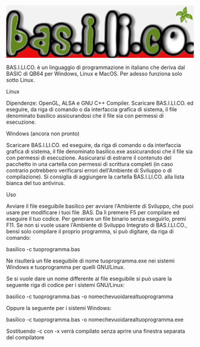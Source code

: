 ![githubstrip](basilico-orizzontale.png)

BAS.I.LI.CO. è un linguaggio di programmazione in italiano che deriva dal BASIC di QB64 per Windows, Linux e MacOS. Per adesso funziona solo sotto Linux.

Linux

Dipendenze: OpenGL, ALSA e GNU C++ Compiler. Scaricare BAS.I.LI.CO. ed eseguire, da riga di comando o da interfaccia grafica di sistema, il file denominato basilico assicurandosi che il file sia con permessi di esecuzione.

Windows (ancora non pronto)

Scaricare BAS.I.LI.CO. ed eseguire, da riga di comando o da interfaccia grafica di sistema, il file denominato basilico.exe assicurandosi che il file sia con permessi di esecuzione. Assicurarsi di estrarre il contenuto del pacchetto in una cartella con permessi di scrittura completi (in caso contrario potrebbero verificarsi errori dell'Ambiente di Sviluppo o di compilazione). Si consiglia di aggiungere la cartella BAS.I.LI.CO. alla lista bianca del tuo antivirus.

Uso

Avviare il file eseguibile basilico per avviare l'Ambiente di Sviluppo, che puoi usare per modificare i tuoi file .BAS. Da lì premere F5 per compilare ed eseguire il tuo codice. Per generare un file binario senza eseguirlo, premi F11. Se non si vuole usare l'Ambiente di Sviluppo Integrato di BAS.I.LI.CO., bensì solo compilare il proprio programma, si può digitare, da riga di comando:

basilico -c tuoprogramma.bas

Ne risulterà un file eseguibile di nome tuoprogramma.exe nei sistemi Windows e tuoprogramma per quelli GNU/Linux.

Se si vuole dare un nome differente al file eseguibile si può usare la seguente riga di codice per i sistemi GNU/Linux:

basilico -c tuoprogramma.bas -o nomechevuoidarealtuoprogramma

Oppure la seguente per i sistemi Windows:

basilico -c tuoprogramma.bas -o nomechevuoidarealtuoprogramma.exe

Sostituendo -c con -x verrà compilato senza aprire una finestra separata del compilatore
